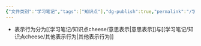 ```yaml
---
{"文件类别":"学习笔记","tags":["知识点"],"dg-publish":true,"permalink":"/学习笔记/知识点cheese/表示行为/","dgPassFrontmatter":true,"created":"2024-09-13T08:33:12.912+08:00","updated":"2024-09-13T08:33:30.774+08:00"}
---
```


- 表示行为分为[[学习笔记/知识点cheese/意思表示\|意思表示]]与[[学习笔记/知识点cheese/其他表示行为\|其他表示行为]]

